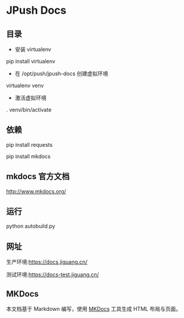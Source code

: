 JPush Docs
==========

## 目录

*  安装 virtualenv

pip install virtualenv

*  在 /opt/push/jpush-docs 创建虚拟环境

virtualenv venv

*  激活虚拟环境

. venv/bin/activate

## 依赖

pip install requests

pip install mkdocs

## mkdocs 官方文档
http://www.mkdocs.org/

## 运行
python autobuild.py

## 网址
生产环境:https://docs.jiguang.cn/

测试环境:https://docs-test.jiguang.cn/

## MKDocs
本文档基于 Markdown 编写，使用 [MKDocs](https://github.com/tomchristie/mkdocs) 工具生成 HTML 布局与页面。

